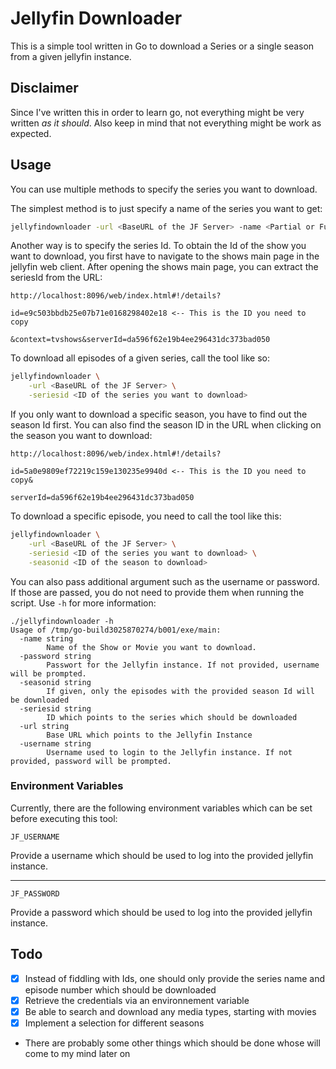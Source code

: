# Jellyfin Downloader

This is a simple tool written in Go to download a Series or a single season from a given jellyfin instance. 

## Disclaimer

Since I've written this in order to learn go, not everything might be very written _as it should_. Also keep in mind
that not everything might be work as expected. 

## Usage

You can use multiple methods to specify the series you want to download. 

The simplest method is to just specify a name of the series you want to get: 

```bash
jellyfindownloader -url <BaseURL of the JF Server> -name <Partial or Full Name of the Show>
```

Another way is to specify the series Id. 
To obtain the Id of the show you want to download, you first have to navigate to the shows main page
in the jellyfin web client. After opening the shows main page, you can extract the seriesId from the URL: 

```
http://localhost:8096/web/index.html#!/details?

id=e9c503bbdb25e07b71e0168298402e18 <-- This is the ID you need to copy

&context=tvshows&serverId=da596f62e19b4ee296431dc373bad050
```

To download all episodes of a given series, call the tool like so: 

```bash
jellyfindownloader \
    -url <BaseURL of the JF Server> \
    -seriesid <ID of the series you want to download> 
```

If you only want to download a specific season, you have to find out the season Id first. You can also find the season ID in the URL when clicking on the season you want to download: 

```
http://localhost:8096/web/index.html#!/details?

id=5a0e9809ef72219c159e130235e9940d <-- This is the ID you need to copy&

serverId=da596f62e19b4ee296431dc373bad050
```

To download a specific episode, you need to call the tool like this: 

```bash
jellyfindownloader \
    -url <BaseURL of the JF Server> \
    -seriesid <ID of the series you want to download> \
    -seasonid <ID of the season to download>
```

You can also pass additional argument such as the username or password. If those are passed, you do not need to provide them when running the script. Use `-h` for more information: 

```
./jellyfindownloader -h
Usage of /tmp/go-build3025870274/b001/exe/main:
  -name string
        Name of the Show or Movie you want to download.
  -password string
        Passwort for the Jellyfin instance. If not provided, username will be prompted.
  -seasonid string
        If given, only the episodes with the provided season Id will be downloaded
  -seriesid string
        ID which points to the series which should be downloaded
  -url string
        Base URL which points to the Jellyfin Instance
  -username string
        Username used to login to the Jellyfin instance. If not provided, password will be prompted.
```

### Environment Variables

Currently, there are the following environment variables which can be set before executing this tool: 

```
JF_USERNAME
```

Provide a username which should be used to log into the provided jellyfin instance. 

--- 

```
JF_PASSWORD
```

Provide a password which should be used to log into the provided jellyfin instance. 

## Todo

- [x] Instead of fiddling with Ids, one should only provide the series name and episode number which should be downloaded
- [x] Retrieve the credentials via an environnement variable
- [x] Be able to search and download any media types, starting with movies
- [x] Implement a selection for different seasons
- There are probably some other things which should be done whose will come to my mind later on
